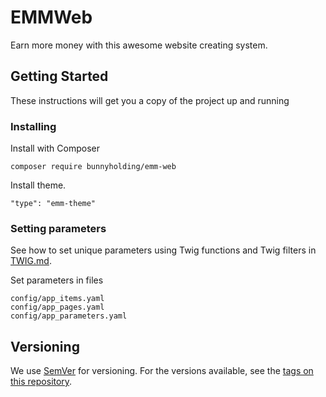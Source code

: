 # EMMWeb

Earn more money with this awesome website creating system.

## Getting Started

These instructions will get you a copy of the project up and running

### Installing

Install with Composer

```
composer require bunnyholding/emm-web
```

Install theme.
```
"type": "emm-theme"
```
### Setting parameters
See how to set unique parameters using Twig functions and Twig filters in [TWIG.md](readme/TWIG.md). 

Set parameters in files
```
config/app_items.yaml
config/app_pages.yaml
config/app_parameters.yaml
```

## Versioning

We use [SemVer](http://semver.org/) for versioning. For the versions available, see the [tags on this repository](https://github.com/bunnyholding/EMMWeb/tags). 
